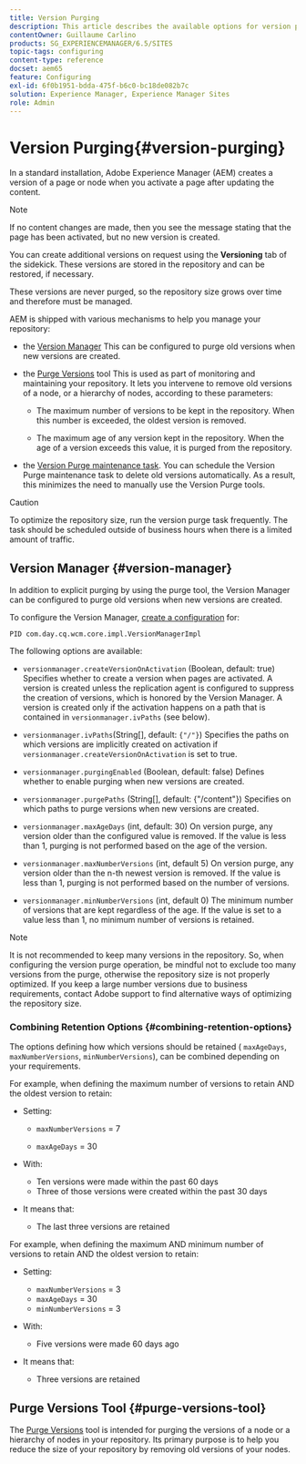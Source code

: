 ```yaml
---
title: Version Purging
description: This article describes the available options for version purging.
contentOwner: Guillaume Carlino
products: SG_EXPERIENCEMANAGER/6.5/SITES
topic-tags: configuring
content-type: reference
docset: aem65
feature: Configuring
exl-id: 6f0b1951-bdda-475f-b6c0-bc18de082b7c
solution: Experience Manager, Experience Manager Sites
role: Admin
---
```

# Version Purging{#version-purging}

In a standard installation, Adobe Experience Manager (AEM) creates a version of a page or node when you activate a page after updating the content.

>[!NOTE]
>
>If no content changes are made, then you see the message stating that the page has been activated, but no new version is created.

You can create additional versions on request using the **Versioning** tab of the sidekick. These versions are stored in the repository and can be restored, if necessary.

These versions are never purged, so the repository size grows over time and therefore must be managed.

AEM is shipped with various mechanisms to help you manage your repository:

* the [Version Manager](#version-manager)
  This can be configured to purge old versions when new versions are created.

* the [Purge Versions](/help/sites-deploying/monitoring-and-maintaining.md#purgeversionstool) tool
  This is used as part of monitoring and maintaining your repository.
  It lets you intervene to remove old versions of a node, or a hierarchy of nodes, according to these parameters:

    * The maximum number of versions to be kept in the repository.
      When this number is exceeded, the oldest version is removed.

    * The maximum age of any version kept in the repository.
      When the age of a version exceeds this value, it is purged from the repository.

* the [Version Purge maintenance task](/help/sites-administering/operations-dashboard.md#automated-maintenance-tasks). You can schedule the Version Purge maintenance task to delete old versions automatically. As a result, this minimizes the need to manually use the Version Purge tools.

>[!CAUTION]
>
>To optimize the repository size, run the version purge task frequently. The task should be scheduled outside of business hours when there is a limited amount of traffic.

## Version Manager {#version-manager}

In addition to explicit purging by using the purge tool, the Version Manager can be configured to purge old versions when new versions are created.

To configure the Version Manager, [create a configuration](/help/sites-deploying/configuring-osgi.md) for:

`PID com.day.cq.wcm.core.impl.VersionManagerImpl`

The following options are available:

* `versionmanager.createVersionOnActivation` (Boolean, default: true)
  Specifies whether to create a version when pages are activated.
  A version is created unless the replication agent is configured to suppress the creation of versions, which is honored by the Version Manager.
  A version is created only if the activation happens on a path that is contained in `versionmanager.ivPaths` (see below).

* `versionmanager.ivPaths`(String[], default: `{"/"}`)
  Specifies the paths on which versions are implicitly created on activation if `versionmanager.createVersionOnActivation` is set to true.

* `versionmanager.purgingEnabled` (Boolean, default: false)
  Defines whether to enable purging when new versions are created.

* `versionmanager.purgePaths` (String[], default: {"/content"})
  Specifies on which paths to purge versions when new versions are created.

* `versionmanager.maxAgeDays` (int, default: 30)
  On version purge, any version older than the configured value is removed. If the value is less than 1, purging is not performed based on the age of the version.

* `versionmanager.maxNumberVersions` (int, default 5)
  On version purge, any version older than the n-th newest version is removed. If the value is less than 1, purging is not performed based on the number of versions.

* `versionmanager.minNumberVersions` (int, default 0)
  The minimum number of versions that are kept regardless of the age. If the value is set to a value less than 1, no minimum number of versions is retained.

>[!NOTE]
>
>It is not recommended to keep many versions in the repository. So, when configuring the version purge operation, be mindful not to exclude too many versions from the purge, otherwise the repository size is not properly optimized. If you keep a large number versions due to business requirements, contact Adobe support to find alternative ways of optimizing the repository size.

### Combining Retention Options {#combining-retention-options}

The options defining how which versions should be retained ( `maxAgeDays`, `maxNumberVersions`, `minNumberVersions`), can be combined depending on your requirements.

For example, when defining the maximum number of versions to retain AND the oldest version to retain:

* Setting:

    * `maxNumberVersions` = 7

    * `maxAgeDays` = 30

* With:

    * Ten versions were made within the past 60 days
    * Three of those versions were created within the past 30 days

* It means that:

    * The last three versions are retained

For example, when defining the maximum AND minimum number of versions to retain AND the oldest version to retain:

* Setting:

    * `maxNumberVersions` = 3
    * `maxAgeDays` = 30
    * `minNumberVersions` = 3

* With:

    * Five versions were made 60 days ago

* It means that:

    * Three versions are retained

## Purge Versions Tool {#purge-versions-tool}

The [Purge Versions](/help/sites-deploying/monitoring-and-maintaining.md#purgeversionstool) tool is intended for purging the versions of a node or a hierarchy of nodes in your repository. Its primary purpose is to help you reduce the size of your repository by removing old versions of your nodes.
